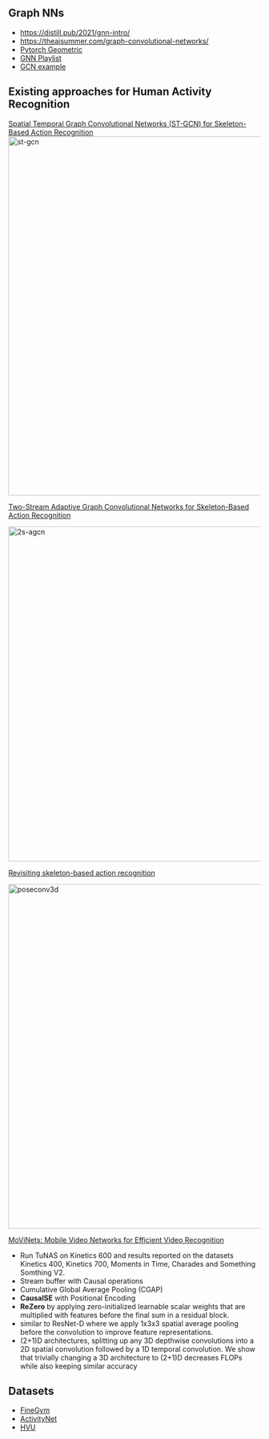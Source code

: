 ## Graph NNs
  - https://distill.pub/2021/gnn-intro/
  - https://theaisummer.com/graph-convolutional-networks/
  - [Pytorch Geometric](https://pytorch-geometric.readthedocs.io/en/latest/)
  - [GNN Playlist](https://www.youtube.com/watch?v=OI0Jo-5d190&list=PLSgGvve8UweGx4_6hhrF3n4wpHf_RV76_)
  - [GCN example](https://blog.zakjost.com/post/gcn_citeseer/)

## Existing approaches for Human Activity Recognition

[Spatial Temporal Graph Convolutional Networks (ST-GCN) for Skeleton-Based Action Recognition](https://github.com/yysijie/st-gcn)
<img width="717" alt="st-gcn" src="https://user-images.githubusercontent.com/2610866/169747079-201a86e3-9e50-4e4b-91ef-bb0e703b89e7.png">

[Two-Stream Adaptive Graph Convolutional Networks for Skeleton-Based Action Recognition](https://github.com/open-mmlab/mmaction2/blob/master/configs/skeleton/2s-agcn/README.md)

<img width="669" alt="2s-agcn" src="https://user-images.githubusercontent.com/2610866/169750248-1bc1634a-3340-4bb9-a805-a22c0aa18924.png">

[Revisiting skeleton-based action recognition](https://arxiv.org/pdf/2104.13586.pdf)

<img width="688" alt="poseconv3d" src="https://user-images.githubusercontent.com/2610866/169755849-79d1cd1e-a8be-42b9-a75e-630d0738d16d.png">


[MoViNets: Mobile Video Networks for Efficient Video Recognition](https://arxiv.org/abs/2103.11511)
  - Run TuNAS on Kinetics 600 and results reported on the datasets Kinetics 400, Kinetics 700, Moments in Time, Charades and Something Somthing V2.
  - Stream buffer with Causal operations
  - Cumulative Global Average Pooling (CGAP)
  - **CausalSE** with Positional Encoding
  - **ReZero** by applying zero-initialized learnable scalar weights that are multiplied with features before the final sum in a residual block.
  - similar to ResNet-D where we apply 1x3x3 spatial average pooling before the convolution to improve feature representations.
  - (2+1)D architectures, splitting up any 3D depthwise convolutions into a 2D spatial convolution followed by a 1D temporal convolution. We show that trivially changing a 3D architecture to (2+1)D decreases FLOPs while also keeping similar accuracy



## Datasets

  - [FineGym](https://sdolivia.github.io/FineGym/)
  - [ActivityNet](http://activity-net.org/)
  - [HVU](https://competitions.codalab.org/competitions/29546)
